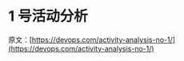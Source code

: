 # 1 号活动分析

原文：[https://devops.com/activity-analysis-no-1/](https://devops.com/activity-analysis-no-1/)